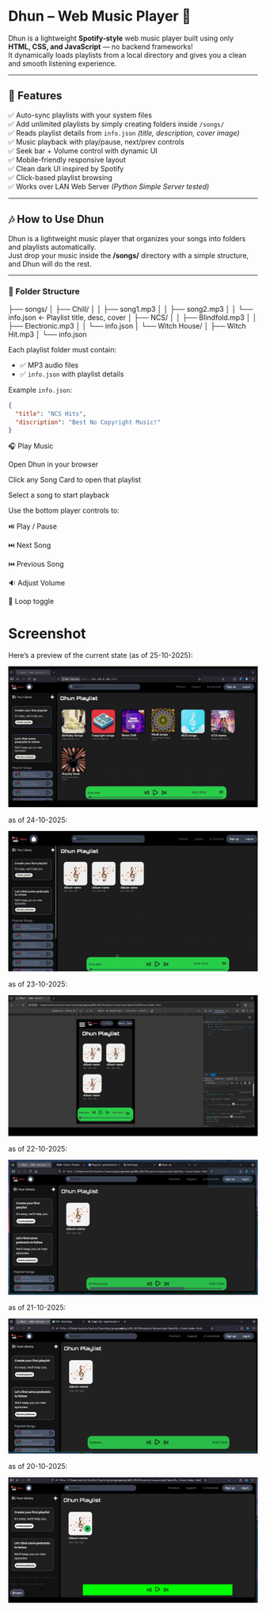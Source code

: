 # Dhun – Web Music Player 🎵

Dhun is a lightweight **Spotify-style** web music player built using only **HTML, CSS, and JavaScript** — no backend frameworks!  
It dynamically loads playlists from a local directory and gives you a clean and smooth listening experience.

---

## 🚀 Features

✅ Auto-sync playlists with your system files  
✅ Add unlimited playlists by simply creating folders inside `/songs/`  
✅ Reads playlist details from `info.json` *(title, description, cover image)*  
✅ Music playback with play/pause, next/prev controls  
✅ Seek bar + Volume control with dynamic UI  
✅ Mobile-friendly responsive layout  
✅ Clean dark UI inspired by Spotify  
✅ Click-based playlist browsing  
✅ Works over LAN Web Server *(Python Simple Server tested)*

---

## 🎶 How to Use Dhun

Dhun is a lightweight music player that organizes your songs into folders and playlists automatically.  
Just drop your music inside the **/songs/** directory with a simple structure, and Dhun will do the rest.

---

### 📁 Folder Structure

├── songs/
│   ├── Chill/
│   │   ├── song1.mp3
│   │   ├── song2.mp3
│   │   └── info.json   ← Playlist title, desc, cover
│   ├── NCS/
│   │   ├── Blindfold.mp3
│   │   ├── Electronic.mp3
│   │   └── info.json
│   └── Witch House/
│       ├── Witch Hit.mp3
│       └── info.json

Each playlist folder must contain:

- ✅ MP3 audio files  
- ✅ `info.json` with playlist details  

Example `info.json`:
```json
{
  "title": "NCS Hits",
  "discription": "Best No Copyright Music!"
}
```
🎧 Play Music

Open Dhun in your browser

Click any Song Card to open that playlist

Select a song to start playback

Use the bottom player controls to:

⏯️ Play / Pause

⏭️ Next Song

⏮️ Previous Song

🔉 Adjust Volume

🔁 Loop toggle


# Screenshot
Here’s a preview of the current state (as of 25-10-2025):

![Dhun Screenshot](assets/screenshot/25-10-25.gif)

as of 24-10-2025:

![Dhun Screenshot](assets/screenshot/24-10-25.gif)

as of 23-10-2025:

![Dhun Screenshot](assets/screenshot/23-10-25.gif)

as of 22-10-2025:

![Dhun Screenshot](assets/screenshot/22-10-25.png)

as of 21-10-2025:

![Dhun Screenshot](assets/screenshot/21-10-25.png)

as of 20-10-2025:

![Dhun Screenshot](assets/screenshot/20-10-25.png)

